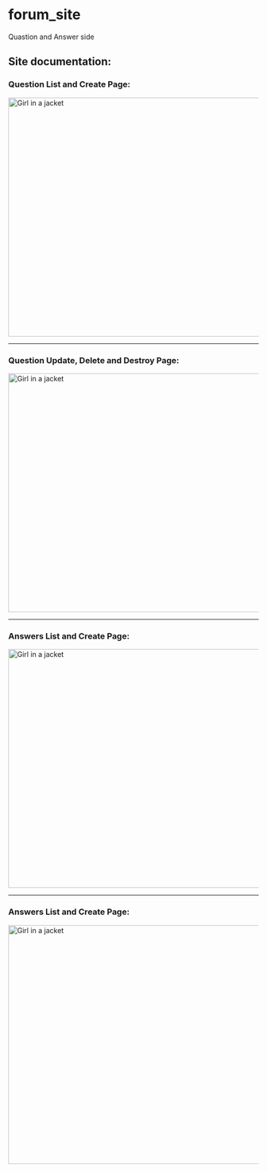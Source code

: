 # forum_site
 Quastion and Answer side

<h2> Site documentation: </h2> 

<h3>Question List and Create Page:</h3>

<img src="https://user-images.githubusercontent.com/85695336/203831470-8046123d-6212-4a45-82b4-d30697a65c37.png" alt="Girl in a jacket" width="750" height="480">

<hr>
<h3>Question Update, Delete and Destroy Page: </h3>
<img src="https://user-images.githubusercontent.com/85695336/203831776-b4902fb9-7339-4ea4-ab78-1a01ae38a023.png" alt="Girl in a jacket" width="750" height="480">

<hr>

<h3> Answers List and Create Page:</h3>

<img src="https://user-images.githubusercontent.com/85695336/203832003-3a9c18da-2bf6-4062-8769-07f6622e993a.png" alt="Girl in a jacket" width="750" height="480">

<hr>

<h3> Answers List and Create Page:</h3>

<img src="https://user-images.githubusercontent.com/85695336/203832247-bc5a180f-d530-40a0-b10b-6c1563325ae3.png" alt="Girl in a jacket" width="750" height="480">


